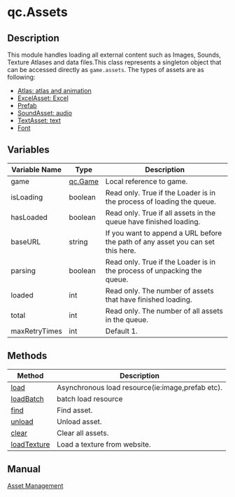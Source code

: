 # qc.Assets

## Description
This module handles loading all external content such as Images, Sounds, Texture Atlases and data files.This class represents a singleton object that can be accessed directly as `game.assets`.
The types of assets are as following:
* [Atlas: atlas and animation](Atlas.md)
* [ExcelAsset: Excel](ExcelAsset.md)
* [Prefab](Prefab.md)
* [SoundAsset: audio](SoundAsset.md)
* [TextAsset: text](TextAsset.md)
* [Font](Font.md)

## Variables
| Variable Name       | Type   |    Description        |
| ------------- |-------------|-------------|
| game | [qc.Game](../game/README.md) | Local reference to game. |
| isLoading | boolean | Read only. True if the Loader is in the process of loading the queue. |
| hasLoaded | boolean | Read only. True if all assets in the queue have finished loading. |
| baseURL | string | If you want to append a URL before the path of any asset you can set this here. |
| parsing | boolean | Read only. True if the Loader is in the process of unpacking the queue. |
| loaded | int | Read only. The number of assets that have finished loading. |
| total | int | Read only. The number of all assets in the queue. |
| maxRetryTimes | int | Default 1. |

## Methods
| Method | Description |
| ------------- |-------------|
| [load](load.md) | Asynchronous load resource(ie:image,prefab etc). |
| [loadBatch](loadBatch.md) | batch load resource |
| [find](find.md) | Find asset. |
| [unload](unload.md) | Unload asset. |
| [clear](clear.md) | Clear all assets. |
| [loadTexture](loadTexture.md) | Load a texture from website. |

## Manual
[Asset Management](http://docs.qiciengine.com/manual/AssetsLoad/index.html)